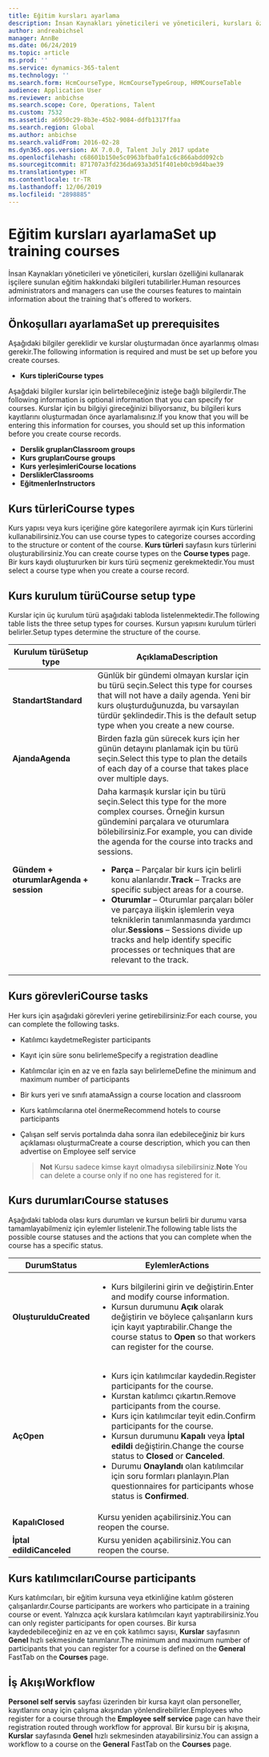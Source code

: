 ```yaml
---
title: Eğitim kursları ayarlama
description: İnsan Kaynakları yöneticileri ve yöneticileri, kursları özelliğini kullanarak işçilere sunulan eğitim hakkındaki bilgileri tutabilirler.
author: andreabichsel
manager: AnnBe
ms.date: 06/24/2019
ms.topic: article
ms.prod: ''
ms.service: dynamics-365-talent
ms.technology: ''
ms.search.form: HcmCourseType, HcmCourseTypeGroup, HRMCourseTable
audience: Application User
ms.reviewer: anbichse
ms.search.scope: Core, Operations, Talent
ms.custom: 7532
ms.assetid: a6950c29-8b3e-45b2-9084-ddfb1317ffaa
ms.search.region: Global
ms.author: anbichse
ms.search.validFrom: 2016-02-28
ms.dyn365.ops.version: AX 7.0.0, Talent July 2017 update
ms.openlocfilehash: c68601b150e5c0963bfba0fa1c6c866abdd092cb
ms.sourcegitcommit: 871707a3fd236da693a3d51f401eb0cb9d4bae39
ms.translationtype: HT
ms.contentlocale: tr-TR
ms.lasthandoff: 12/06/2019
ms.locfileid: "2898885"
---
```

# <a name="set-up-training-courses"></a><span data-ttu-id="3eaa0-103">Eğitim kursları ayarlama</span><span class="sxs-lookup"><span data-stu-id="3eaa0-103">Set up training courses</span></span>

<span data-ttu-id="3eaa0-104">İnsan Kaynakları yöneticileri ve yöneticileri, kursları özelliğini kullanarak işçilere sunulan eğitim hakkındaki bilgileri tutabilirler.</span><span class="sxs-lookup"><span data-stu-id="3eaa0-104">Human resources administrators and managers can use the courses features to maintain information about the training that's offered to workers.</span></span>

 <a name="set-up-prerequisites"></a><span data-ttu-id="3eaa0-105">Önkoşulları ayarlama</span><span class="sxs-lookup"><span data-stu-id="3eaa0-105">Set up prerequisites</span></span>
---------------------

<span data-ttu-id="3eaa0-106">Aşağıdaki bilgiler gereklidir ve kurslar oluşturmadan önce ayarlanmış olması gerekir.</span><span class="sxs-lookup"><span data-stu-id="3eaa0-106">The following information is required and must be set up before you create courses.</span></span>
-   <span data-ttu-id="3eaa0-107">**Kurs tipleri**</span><span class="sxs-lookup"><span data-stu-id="3eaa0-107">**Course types**</span></span>

<span data-ttu-id="3eaa0-108">Aşağdaki bilgiler kurslar için belirtebileceğiniz isteğe bağlı bilgilerdir.</span><span class="sxs-lookup"><span data-stu-id="3eaa0-108">The following information is optional information that you can specify for courses.</span></span> <span data-ttu-id="3eaa0-109">Kurslar için bu bilgiyi gireceğinizi biliyorsanız, bu bilgileri kurs kayıtlarını oluşturmadan önce ayarlamalısınız.</span><span class="sxs-lookup"><span data-stu-id="3eaa0-109">If you know that you will be entering this information for courses, you should set up this information before you create course records.</span></span>
-   <span data-ttu-id="3eaa0-110">**Derslik grupları**</span><span class="sxs-lookup"><span data-stu-id="3eaa0-110">**Classroom groups**</span></span>
-   <span data-ttu-id="3eaa0-111">**Kurs grupları**</span><span class="sxs-lookup"><span data-stu-id="3eaa0-111">**Course groups**</span></span>
-   <span data-ttu-id="3eaa0-112">**Kurs yerleşimleri**</span><span class="sxs-lookup"><span data-stu-id="3eaa0-112">**Course locations**</span></span>
-   <span data-ttu-id="3eaa0-113">**Derslikler**</span><span class="sxs-lookup"><span data-stu-id="3eaa0-113">**Classrooms**</span></span>
-   <span data-ttu-id="3eaa0-114">**Eğitmenler**</span><span class="sxs-lookup"><span data-stu-id="3eaa0-114">**Instructors**</span></span>

## <a name="course-types"></a><span data-ttu-id="3eaa0-115">Kurs türleri</span><span class="sxs-lookup"><span data-stu-id="3eaa0-115">Course types</span></span>
<span data-ttu-id="3eaa0-116">Kurs yapısı veya kurs içeriğine göre kategorilere ayırmak için Kurs türlerini kullanabilirsiniz.</span><span class="sxs-lookup"><span data-stu-id="3eaa0-116">You can use course types to categorize courses according to the structure or content of the course.</span></span> <span data-ttu-id="3eaa0-117">**Kurs türleri** sayfasın kurs türlerini oluşturabilirsiniz.</span><span class="sxs-lookup"><span data-stu-id="3eaa0-117">You can create course types on the **Course types** page.</span></span> <span data-ttu-id="3eaa0-118">Bir kurs kaydı oluştururken bir kurs türü seçmeniz gerekmektedir.</span><span class="sxs-lookup"><span data-stu-id="3eaa0-118">You must select a course type when you create a course record.</span></span>

## <a name="course-setup-type"></a><span data-ttu-id="3eaa0-119"> Kurs kurulum türü</span><span class="sxs-lookup"><span data-stu-id="3eaa0-119">Course setup type</span></span>
<span data-ttu-id="3eaa0-120">Kurslar için üç kurulum türü aşağıdaki tabloda listelenmektedir.</span><span class="sxs-lookup"><span data-stu-id="3eaa0-120">The following table lists the three setup types for courses.</span></span> <span data-ttu-id="3eaa0-121">Kursun yapısını kurulum türleri belirler.</span><span class="sxs-lookup"><span data-stu-id="3eaa0-121">Setup types determine the structure of the course.</span></span>

<table>
<thead>
<tr class="header">
<th><span data-ttu-id="3eaa0-122">Kurulum türü</span><span class="sxs-lookup"><span data-stu-id="3eaa0-122">Setup type</span></span></th>
<th><span data-ttu-id="3eaa0-123">Açıklama</span><span class="sxs-lookup"><span data-stu-id="3eaa0-123">Description</span></span></th>
</tr>
</thead>
<tbody>
<tr class="odd">
<td><span data-ttu-id="3eaa0-124"><strong>Standart</strong></span><span class="sxs-lookup"><span data-stu-id="3eaa0-124"><strong>Standard</strong></span></span></td>
<td><span data-ttu-id="3eaa0-125">Günlük bir gündemi olmayan kurslar için bu türü seçin.</span><span class="sxs-lookup"><span data-stu-id="3eaa0-125">Select this type for courses that will not have a daily agenda.</span></span> <span data-ttu-id="3eaa0-126">Yeni bir kurs oluşturduğunuzda, bu varsayılan türdür şeklindedir.</span><span class="sxs-lookup"><span data-stu-id="3eaa0-126">This is the default setup type when you create a new course.</span></span></td>
</tr>
<tr class="even">
<td><span data-ttu-id="3eaa0-127"><strong>Ajanda</strong></span><span class="sxs-lookup"><span data-stu-id="3eaa0-127"><strong>Agenda</strong></span></span></td>
<td><span data-ttu-id="3eaa0-128">Birden fazla gün sürecek kurs için her günün detayını planlamak için bu türü seçin.</span><span class="sxs-lookup"><span data-stu-id="3eaa0-128">Select this type to plan the details of each day of a course that takes place over multiple days.</span></span></td>
</tr>
<tr class="odd">
<td><span data-ttu-id="3eaa0-129"><strong>Gündem + oturumlar</strong></span><span class="sxs-lookup"><span data-stu-id="3eaa0-129"><strong>Agenda + session</strong></span></span></td>
<td><span data-ttu-id="3eaa0-130">Daha karmaşık kurslar için bu türü seçin.</span><span class="sxs-lookup"><span data-stu-id="3eaa0-130">Select this type for the more complex courses.</span></span> <span data-ttu-id="3eaa0-131">Örneğin kursun gündemini parçalara ve oturumlara bölebilirsiniz.</span><span class="sxs-lookup"><span data-stu-id="3eaa0-131">For example, you can divide the agenda for the course into tracks and sessions.</span></span>
<ul>
<li><span data-ttu-id="3eaa0-132"><strong>Parça</strong> – Parçalar bir kurs için belirli konu alanlarıdır.</span><span class="sxs-lookup"><span data-stu-id="3eaa0-132"><strong>Track</strong> – Tracks are specific subject areas for a course.</span></span></li>
<li><span data-ttu-id="3eaa0-133"><strong>Oturumlar</strong> – Oturumlar parçaları böler ve parçaya ilişkin işlemlerin veya tekniklerin tanımlanmasında yardımcı olur.</span><span class="sxs-lookup"><span data-stu-id="3eaa0-133"><strong>Sessions</strong> – Sessions divide up tracks and help identify specific processes or techniques that are relevant to the track.</span></span></li>
</ul></td>
</tr>
</tbody>
</table>

## <a name="course-tasks"></a><span data-ttu-id="3eaa0-134"> Kurs görevleri</span><span class="sxs-lookup"><span data-stu-id="3eaa0-134">Course tasks</span></span>
<span data-ttu-id="3eaa0-135">Her kurs için aşağıdaki görevleri yerine getirebilirsiniz:</span><span class="sxs-lookup"><span data-stu-id="3eaa0-135">For each course, you can complete the following tasks.</span></span>
- <span data-ttu-id="3eaa0-136">Katılımcı kaydetme</span><span class="sxs-lookup"><span data-stu-id="3eaa0-136">Register participants</span></span>
- <span data-ttu-id="3eaa0-137">Kayıt için süre sonu belirleme</span><span class="sxs-lookup"><span data-stu-id="3eaa0-137">Specify a registration deadline</span></span>
- <span data-ttu-id="3eaa0-138">Katılımcılar için en az ve en fazla sayı belirleme</span><span class="sxs-lookup"><span data-stu-id="3eaa0-138">Define the minimum and maximum number of participants</span></span>
- <span data-ttu-id="3eaa0-139">Bir kurs yeri ve sınıfı atama</span><span class="sxs-lookup"><span data-stu-id="3eaa0-139">Assign a course location and classroom</span></span>
- <span data-ttu-id="3eaa0-140">Kurs katılımcılarına otel önerme</span><span class="sxs-lookup"><span data-stu-id="3eaa0-140">Recommend hotels to course participants</span></span>
- <span data-ttu-id="3eaa0-141">Çalışan self servis portalında daha sonra ilan edebileceğiniz bir kurs açıklaması oluşturma</span><span class="sxs-lookup"><span data-stu-id="3eaa0-141">Create a course description, which you can then advertise on Employee self service</span></span>

  ><span data-ttu-id="3eaa0-142">**Not** Kursu sadece kimse kayıt olmadıysa silebilirsiniz.</span><span class="sxs-lookup"><span data-stu-id="3eaa0-142">**Note** You can delete a course only if no one has registered for it.</span></span> 

## <a name="course-statuses"></a><span data-ttu-id="3eaa0-143">Kurs durumları</span><span class="sxs-lookup"><span data-stu-id="3eaa0-143">Course statuses</span></span>
<span data-ttu-id="3eaa0-144">Aşağıdaki tabloda olası kurs durumları ve kursun belirli bir durumu varsa tamamlayabilmeniz için eylemler listelenir.</span><span class="sxs-lookup"><span data-stu-id="3eaa0-144">The following table lists the possible course statuses and the actions that you can complete when the course has a specific status.</span></span>

<table>
<thead>
<tr class="header">
<th><span data-ttu-id="3eaa0-145">Durum</span><span class="sxs-lookup"><span data-stu-id="3eaa0-145">Status</span></span></th>
<th><span data-ttu-id="3eaa0-146">Eylemler</span><span class="sxs-lookup"><span data-stu-id="3eaa0-146">Actions</span></span></th>
</tr>
</thead>
<tbody>
<tr class="odd">
<td><span data-ttu-id="3eaa0-147"><strong>Oluşturuldu</strong></span><span class="sxs-lookup"><span data-stu-id="3eaa0-147"><strong>Created</strong></span></span></td>
<td><ul>
<li><span data-ttu-id="3eaa0-148">Kurs bilgilerini girin ve değiştirin.</span><span class="sxs-lookup"><span data-stu-id="3eaa0-148">Enter and modify course information.</span></span></li>
<li><span data-ttu-id="3eaa0-149">Kursun durumunu <strong>Açık</strong> olarak değiştirin ve böylece çalışanların kurs için kayıt yaptırabilir.</span><span class="sxs-lookup"><span data-stu-id="3eaa0-149">Change the course status to <strong>Open</strong> so that workers can register for the course.</span></span></li>
</ul></td>
</tr>
<tr class="even">
<td><span data-ttu-id="3eaa0-150"><strong>Aç</strong></span><span class="sxs-lookup"><span data-stu-id="3eaa0-150"><strong>Open</strong></span></span></td>
<td><ul>
<li><span data-ttu-id="3eaa0-151">Kurs için katılımcılar kaydedin.</span><span class="sxs-lookup"><span data-stu-id="3eaa0-151">Register participants for the course.</span></span></li>
<li><span data-ttu-id="3eaa0-152">Kurstan katılımcı çıkartın.</span><span class="sxs-lookup"><span data-stu-id="3eaa0-152">Remove participants from the course.</span></span></li>
<li><span data-ttu-id="3eaa0-153">Kurs için katılımcılar teyit edin.</span><span class="sxs-lookup"><span data-stu-id="3eaa0-153">Confirm participants for the course.</span></span></li>
<li><span data-ttu-id="3eaa0-154">Kursun durumunu <strong> Kapalı</strong> veya <strong>İptal edildi</strong> değiştirin.</span><span class="sxs-lookup"><span data-stu-id="3eaa0-154">Change the course status to <strong>Closed</strong> or <strong>Canceled</strong>.</span></span></li>
<li><span data-ttu-id="3eaa0-155">Durumu <strong>Onaylandı</strong> olan katılımcılar için soru formları planlayın.</span><span class="sxs-lookup"><span data-stu-id="3eaa0-155">Plan questionnaires for participants whose status is <strong>Confirmed</strong>.</span></span></li>
</ul></td>
</tr>
<tr class="odd">
<td><span data-ttu-id="3eaa0-156"><strong>Kapalı</strong></span><span class="sxs-lookup"><span data-stu-id="3eaa0-156"><strong>Closed</strong></span></span></td>
<td><span data-ttu-id="3eaa0-157">Kursu yeniden açabilirsiniz.</span><span class="sxs-lookup"><span data-stu-id="3eaa0-157">You can reopen the course.</span></span></td>
</tr>
<tr class="even">
<td><span data-ttu-id="3eaa0-158"><strong>İptal edildi</strong></span><span class="sxs-lookup"><span data-stu-id="3eaa0-158"><strong>Canceled</strong></span></span></td>
<td><span data-ttu-id="3eaa0-159">Kursu yeniden açabilirsiniz.</span><span class="sxs-lookup"><span data-stu-id="3eaa0-159">You can reopen the course.</span></span></td>
</tr>
</tbody>
</table>

## <a name="course-participants"></a><span data-ttu-id="3eaa0-160">Kurs katılımcıları</span><span class="sxs-lookup"><span data-stu-id="3eaa0-160">Course participants</span></span>
<span data-ttu-id="3eaa0-161">Kurs katılımcıları, bir eğitim kursuna veya etkinliğine katılım gösteren çalışanlardır.</span><span class="sxs-lookup"><span data-stu-id="3eaa0-161">Course participants are workers who participate in a training course or event.</span></span> <span data-ttu-id="3eaa0-162">Yalnızca açık kurslara katılımcıları kayıt yaptırabilirsiniz.</span><span class="sxs-lookup"><span data-stu-id="3eaa0-162">You can only register participants for open courses.</span></span> <span data-ttu-id="3eaa0-163">Bir kursa kaydedebileceğiniz en az ve en çok katılımcı sayısı, **Kurslar** sayfasının **Genel** hızlı sekmesinde tanımlanır.</span><span class="sxs-lookup"><span data-stu-id="3eaa0-163">The minimum and maximum number of participants that you can register for a course is defined on the **General** FastTab on the **Courses** page.</span></span>

<a name="workflow"></a><span data-ttu-id="3eaa0-164">İş Akışı</span><span class="sxs-lookup"><span data-stu-id="3eaa0-164">Workflow</span></span>
--------

<span data-ttu-id="3eaa0-165">**Personel self servis** sayfası üzerinden bir kursa kayıt olan personeller, kayıtlarını onay için çalışma akışından yönlendirebilirler.</span><span class="sxs-lookup"><span data-stu-id="3eaa0-165">Employees who register for a course through the **Employee self service** page can have their registration routed through workflow for approval.</span></span> <span data-ttu-id="3eaa0-166">Bir kursu bir iş akışına, **Kurslar** sayfasında **Genel** hızlı sekmesinden atayabilirsiniz.</span><span class="sxs-lookup"><span data-stu-id="3eaa0-166">You can assign a workflow to a course on the **General** FastTab on the **Courses** page.</span></span>





